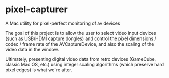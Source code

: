 # pixel-capturer
A Mac utility for pixel-perfect monitoring of av devices

The goal of this project is to allow the user to select video input devices (such as USB/HDMI capture dongles) and control the pixel dimensions / codec / frame rate of the AVCaptureDevice, and also the scaling of the video data in the window.

Ultimately, presenting digital video data from retro devices (GameCube, classic Mac OS, etc.) using integer scaling algorithms (which preserve hard pixel edges) is what we're after.
